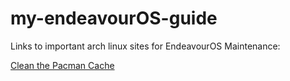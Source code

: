 # my-endeavourOS-guide
Links to important arch linux sites for EndeavourOS Maintenance:

[Clean the Pacman Cache](https://wiki.archlinux.org/title/Pacman#Cleaning_the_package_cache)
